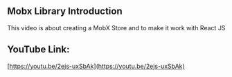 ## Mobx Library Introduction
This video is about creating a MobX Store and to make it work with React JS

## YouTube Link:
[https://youtu.be/2ejs-uxSbAk](https://youtu.be/2ejs-uxSbAk)
